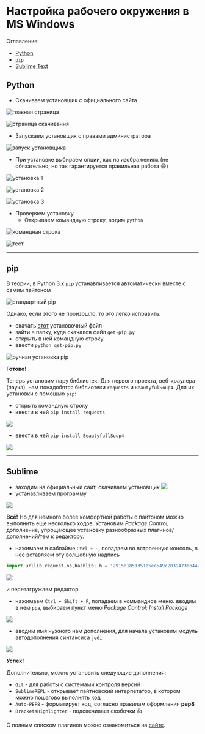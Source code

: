 # Настройка рабочего окружения в MS Windows

Оглавление:

- [Python](#python)
- [`pip`](#pip)
- [Sublime Text](#sublime)


## Python

- Скачиваем установщик с официального сайта

![главная страница](pics/1.png)

![страница скачивания](pics/2.png)

- Запускаем установщик с правами администратора

![запуск установщика](pics/3.png)

- При установке выбираем опции, как на изображениях (не обязательно, но так гарантируется правильная работа :smile:)

![установка 1](pics/4.png)

![установка 2](pics/5.png)

![установка 3](pics/6.png)

- Проверяем установку
	- Открываем командную строку, водим `python`

![командная строка](pics/7.png)

![тест](pics/8.png)

----------------

## pip

В теории, в Python 3.x `pip` устанавливается автоматически вместе с самим пайтоном

![стандартный pip](pics/9.png)

Однако, если этого не произошло, то это легко исправить:
- скачать [этот](https://bootstrap.pypa.io/get-pip.py) установочный файл
- зайти в папку, куда скачался файл `get-pip.py`
- открыть в ней командную строку
- ввести `python get-pip.py`

![ручная установка pip](pics/10.png)

**Готово!**

Теперь установим пару библиотек. Для первого проекта, веб-краулера (паука), нам понадобятся библиотеки `requests` и `BeautyfulSoup4`. Для их установки с помощью `pip`:
- открыть командную строку
- ввести в ней `pip install requests`

![](pics/12.png)

- ввести в ней `pip install BeautyfullSoup4`

![](pics/11.png)

----------------

## Sublime

- заходим на официальный сайт, скачиваем установщик
![](pics/13_0.png)
- устанавливаем программу

![](pics/13.png)

**Всё!**
Но для немного более комфортной работы с пайтоном можно выполнить еще несколько ходов. Установим *Package Control*, дополнение, упрощающее установку разнообразных плагинов/дополнений/тем к редактору.

- нажимаем в саблайме `Ctrl + ~`, попадаем во встроенную консоль, в нее вставляем эту волшебную надпись
```python
import urllib.request,os,hashlib; h = '2915d1851351e5ee549c20394736b442' + '8bc59f460fa1548d1514676163dafc88'; pf = 'Package Control.sublime-package'; ipp = sublime.installed_packages_path(); urllib.request.install_opener( urllib.request.build_opener( urllib.request.ProxyHandler()) ); by = urllib.request.urlopen( 'http://packagecontrol.io/' + pf.replace(' ', '%20')).read(); dh = hashlib.sha256(by).hexdigest(); print('Error validating download (got %s instead of %s), please try manual install' % (dh, h)) if dh != h else open(os.path.join( ipp, pf), 'wb' ).write(by)
```

![](pics/14.png)

и перезагружаем редактор

- нажимаем `Ctrl + Shift + P`, попадаем в коммандное меню. вводим в нем `ppa`, выбираем пункт меню *Package Control: Install Package*

![](pics/15.png)

- вводим имя нужного нам дополнения, для начала установим модуль автодополнения синтаксиса `jedi`

![](pics/16.png)

**Успех!**

Дополнительно, можно установить следующие дополнения:

+  `Git` - для работы с системами контроля версий
+  `SublimeREPL` - открывает пайтновский интерпетатор, в котором можно пошагово выполнять код
+  `Auto-PEP8` - форматирует код, согласно правилам оформления **pep8**
+  `BracketsHighlighter` - подсвечивает скобочки :+1:

С полным списком плагинов можно ознакомиться на [сайте](https://packagecontrol.io/browse).
